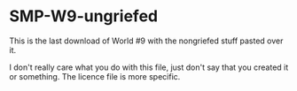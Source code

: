 # SMP-W9-ungriefed
This is the last download of World #9 with the nongriefed stuff pasted over it.

I don't really care what you do with this file, just don't say that you created it or something. The licence file is more specific.

